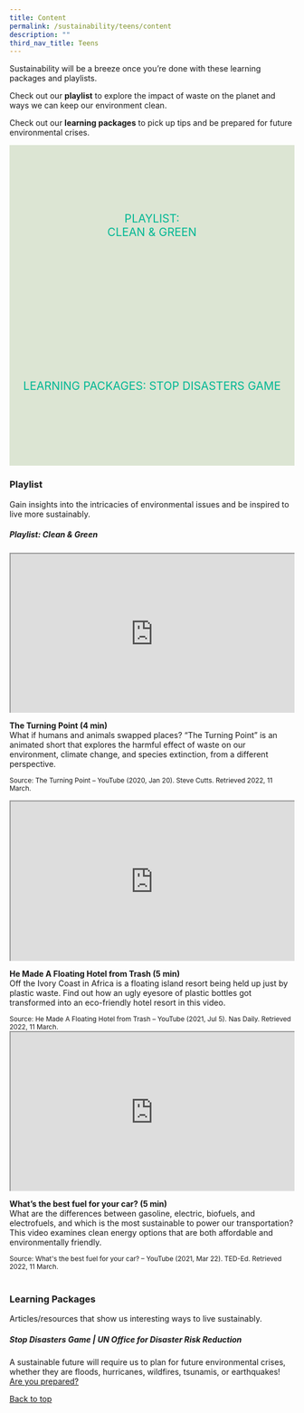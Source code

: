 ```yaml
---
title: Content
permalink: /sustainability/teens/content
description: ""
third_nav_title: Teens
---
```

<style type="text/css">
/* Links */
.content a { color: #322987; }
.content a:focus,
.content a:hover { color: #28216c; }

/* Button Outline */
.bp-button { padding-left: 1.5rem; padding-right: 1.5rem; }
.bp-button.is-primary-outline { border: 1px solid #322987; color: #322987; background-color: transparent; text-decoration: none; }
.bp-button.is-primary-outline:focus,
.bp-button.is-primary-outline:hover { border: 1px solid #322987; color: #cff2e8; background-color: #322987; text-decoration: none; }

/* Responsive Iframe */
.responsive-iframe { position: absolute; top: 0; left: 0; bottom: 0; right: 0; width: 100%; height: 100%; }
.responsive-iframe-container { position: relative; overflow: hidden; width: 100%; }
.responsive-iframe-container.ratio-16by9 { padding-top: 56.25%; }
.responsive-iframe-container.ratio-4by3 { padding-top: 75%; }
.responsive-iframe-container.ratio-3by2 { padding-top: 66.66%; }
.responsive-iframe-container.ratio-1by1 { padding-top: 100%; }
	
/* Click Box */
.clickbox { display: block; position: relative; width: 100%; padding-bottom: 56.25%; background-color: transparent; }
.clickbox span { padding: .5rem; }
.clickbox a { position: absolute; display: flex; width: 100%; height: 100%; align-items: center; justify-content: center; font-size: 1.25rem; text-align: center; text-decoration: none; text-transform: uppercase; }
.clickbox a:focus,
.clickbox a:hover { text-decoration: none; }

/* Mint Jade */
.clickbox.is-mint-jade { background-color: #dce5d3; color: #00b794; }
.clickbox.is-mint-jade a { color: #00b794; }
.clickbox.is-mint-jade a:focus,
.clickbox.is-mint-jade a:hover { background-color: #00b794; color: #dce5d3; }	
</style>

Sustainability will be a breeze once you’re done with these learning packages and playlists.

Check out our **playlist** to explore the impact of waste on the planet and ways we can keep our environment clean.

Check out our **learning packages** to pick up tips and be prepared for future environmental crises.

<div class="row is-multiline">
  <div class="col is-one-half">
    <div class="clickbox is-mint-jade">
      <a href="#playlist-cleangreen">
        <span>Playlist:<br>Clean & Green</span>
      </a>
    </div>
  </div>
  <div class="col is-one-half">
    <div class="clickbox is-mint-jade">
      <a href="#lp-stopdisasters">
        <span>Learning Packages: Stop Disasters Game</span>
      </a>
    </div>
  </div>
  </div>

<h3 class="margin--bottom--lg"><b>Playlist</b></h3>
<p>Gain insights into the intricacies of environmental issues and be inspired to live more sustainably.</p>

<h5 class="margin--bottom--lg" id="playlist-cleangreen"><b>Playlist: Clean & Green</b></h5>
<div class="row is-multiline margin--bottom--lg">
  <div class="col is-two-fifths">
    <div class="responsive-iframe-container ratio-16by9">
      <iframe class="responsive-iframe" src="https://www.youtube.com/embed/p7LDk4D3Q3U"></iframe>
    </div>
  </div>
  <div class="col is-three-fifths">
    <p><b class="has-text-indigo">The Turning Point (4 min)</b><br>
What if humans and animals swapped places? “The Turning Point” is an animated short that explores the harmful effect of waste on our environment, climate change, and species extinction, from a different perspective.</p>

   <small>Source: The Turning Point – YouTube (2020, Jan 20). Steve Cutts. Retrieved 2022, 11 March.</small>
  </div>
</div>

<div class="row is-multiline margin--bottom--lg">
  <div class="col is-two-fifths">
    <div class="responsive-iframe-container ratio-16by9">
      <iframe class="responsive-iframe" src="https://www.youtube.com/embed/b9XiobGsWvY"></iframe>
    </div>
  </div>
  <div class="col is-three-fifths">
<p><b class="has-text-indigo">He Made A Floating Hotel from Trash (5 min)</b><br>
Off the Ivory Coast in Africa is a floating island resort being held up just by plastic waste. Find out how an ugly eyesore of plastic bottles got transformed into an eco-friendly hotel resort in this video. </p>
    <small>Source: He Made A Floating Hotel from Trash – YouTube (2021, Jul 5). Nas Daily. Retrieved 2022, 11 March.</small>
  </div>
</div>

<div class="row is-multiline">
  <div class="col is-two-fifths">
    <div class="responsive-iframe-container ratio-16by9">
      <iframe class="responsive-iframe" src="https://www.youtube.com/embed/UoH2-TlcDrU"></iframe>
    </div>
  </div>
  <div class="col is-three-fifths">
    <p><b class="has-text-indigo">What’s the best fuel for your car? (5 min)</b><br>
What are the differences between gasoline, electric, biofuels, and electrofuels, and which is the most sustainable to power our transportation? This video examines clean energy options that are both affordable and environmentally friendly.</p>
		<small>Source: What's the best fuel for your car? – YouTube (2021, Mar 22). TED-Ed. Retrieved 2022, 11 March.</small>
  </div>
</div>
<br>

<h3 class="margin--bottom--lg" id="lp-stopdisasters"><b>Learning Packages</b></h3>
Articles/resources that show us interesting ways to live sustainably.

<h5><b>Stop Disasters Game | UN Office for Disaster Risk Reduction</b></h5>

A sustainable future will require us to plan for future environmental crises, whether they are floods, hurricanes, wildfires, tsunamis, or earthquakes!  <a target="_blank" href="https://www.stopdisastersgame.org/stop_disasters">Are you prepared?</a>


<p class="has-text-right margin--top--xl"><a href="#main-content">Back to top</a></p>
